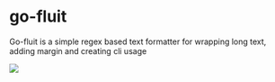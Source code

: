 # go-fluit
Go-fluit is a simple regex based text formatter for wrapping long text, adding margin and creating cli usage

![](https://user-images.githubusercontent.com/57898942/147236767-a1e02e1e-1550-427a-97de-6045b5cc836b.png)

